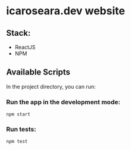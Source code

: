 # icaroseara.dev website

## Stack:
- ReactJS
- NPM

## Available Scripts

In the project directory, you can run:

### Run the app in the development mode:
```code
npm start
```

### Run tests:
```code
npm test
```

